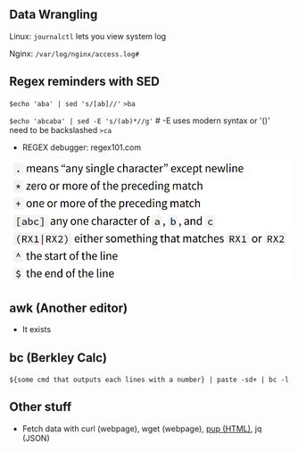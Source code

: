 ## Data Wrangling 

Linux: `journalctl` lets you view system log

Nginx: `/var/log/nginx/access.log#`

## Regex reminders with SED

`$echo 'aba' | sed 's/[ab]//'` 
`>ba`

`$echo 'abcaba' | sed -E 's/(ab)*//g'` # -E uses modern syntax or '()' need to be backslashed
`>ca`

* REGEX debugger: regex101.com 

![regex](regex.png)

## awk (Another editor)

* It exists

## bc (Berkley Calc)

`${some cmd that outputs each lines with a number} | paste -sd+ | bc -l`

## Other stuff

* Fetch data with curl (webpage), wget (webpage), [pup (HTML)](https://github.com/ericchiang/pup), jq (JSON)
